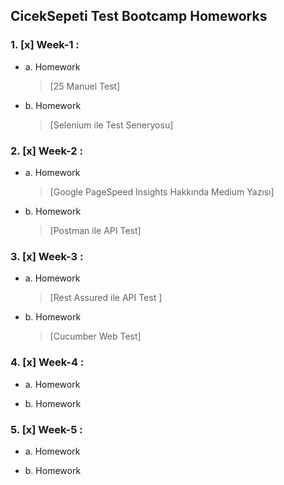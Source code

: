 ## CicekSepeti Test Bootcamp Homeworks
	 
### 1. [x] Week-1 :
   - a. Homework
      > [25 Manuel Test]
   - b. Homework
      > [Selenium ile Test Seneryosu]
	 
	 
### 2. [x] Week-2  :
   - a. Homework
      >  [Google PageSpeed Insights Hakkında Medium Yazısı]
   - b. Homework
      >  [Postman ile API Test]
	 
### 3. [x] Week-3 :
   - a. Homework
      >  [Rest Assured ile API Test ]
   - b. Homework
      >  [Cucumber Web Test]
  

### 4. [x] Week-4 :
   - a. Homework
   
   - b. Homework

	 
### 5. [x] Week-5 :
   - a. Homework

   - b. Homework
